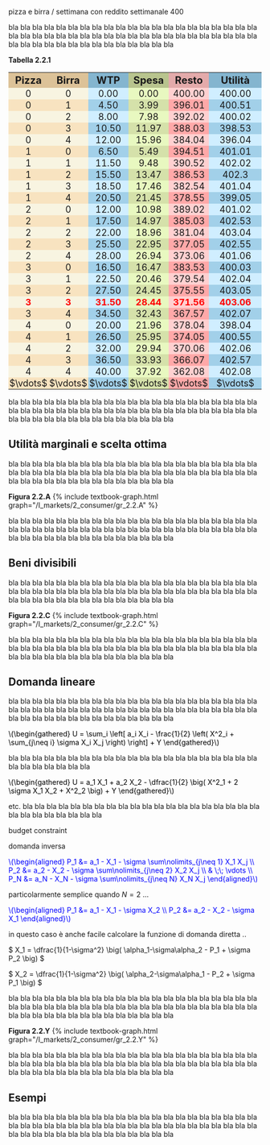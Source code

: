 


pizza e birra / settimana con reddito settimanale 400 

bla bla bla bla bla bla bla bla bla bla bla bla bla bla bla bla bla bla bla bla bla bla bla bla bla bla bla bla 
bla bla bla bla bla bla bla bla bla bla bla bla bla bla bla bla bla bla bla bla bla bla bla bla bla bla bla bla


<a id="tab_2.2.1"><strong>Tabella 2.2.1</strong></a>
<!---light blue = #d0eeff --->
<!---darker blue = #a2d0e9 --->
<!---light red = #ffa8a8 --->
<!---darker red = #ffd0d0 --->
<!---buyer darker color = #d5e1aa --->
<!---buyer light color = #e8f8c0 --->
<!---seller darker color = #f8e3c0 --->
<!---seller light color = #f8f4e1 --->
<style>
  .alf th,
  .alf td { padding: 1px; text-align: center; font-size: 18px; }
  .alf th { padding: 3px;  font-size: 20px; }
  .alf th:nth-child(1){ background-color: #DCC298; }
  .alf th:nth-child(3){ background-color: #84B5CF; }
  .alf th:nth-child(2){ background-color: #DCC298; }
  .alf th:nth-child(5){ background-color: #e3aaaa; }
  .alf th:nth-child(4){ background-color: #B8C48E; }
  .alf th:nth-child(6){ background-color: #84B5CF; }

  .alf tr:nth-child(2n+1) td:nth-child(1){background: #f8e3c0;} 
  .alf tr:nth-child(2n+2) td:nth-child(1){background: #f8f4e1;} 

  .alf tr:nth-child(2n+1) td:nth-child(2){background: #f8e3c0;} 
  .alf tr:nth-child(2n+2) td:nth-child(2){background: #f8f4e1;} 

  .alf tr:nth-child(2n+1) td:nth-child(3){background: #a2d0e9;} 
  .alf tr:nth-child(2n+2) td:nth-child(3){background: #d0eeff;} 

  .alf tr:nth-child(2n+1) td:nth-child(5){background: #ffa8a8;} 
  .alf tr:nth-child(2n+2) td:nth-child(5){background: #ffd0d0;} 

  .alf tr:nth-child(2n+1) td:nth-child(4){background: #d5e1aa;} 
  .alf tr:nth-child(2n+2) td:nth-child(4){background: #e8f8c0;} 

  .alf tr:nth-child(2n+1) td:nth-child(6){background: #a2d0e9;} 
  .alf tr:nth-child(2n+2) td:nth-child(6){background: #d0eeff;} 

  .alf tr:nth-child(20) {color: red; font-weight: bold; }

</style>

  <table class="alf">
    <tr>
      <th style="width:10%">  Pizza </th>
      <th style="width:10%"> Birra </th>
      <th style="width:15%"> WTP </th>
      <th style="width:15%"> Spesa </th>
      <th style="width:15%"> Resto </th>
      <th style="width:20%"> Utilità </th>
    </tr>
    <tr> <td>0</td> <td>0</td> <td>0.00</td> <td>0.00</td> <td>400.00</td> <td>400.00</td> </tr>
    <tr> <td>0</td> <td>1</td> <td>4.50</td> <td>3.99</td> <td>396.01</td> <td>400.51</td> </tr>
    <tr> <td>0</td> <td>2</td> <td>8.00</td> <td>7.98</td> <td>392.02</td> <td>400.02</td> </tr>
    <tr> <td>0</td> <td>3</td> <td>10.50</td> <td>11.97</td> <td>388.03</td> <td>398.53</td> </tr>
    <tr> <td>0</td> <td>4</td> <td>12.00</td> <td>15.96</td> <td>384.04</td> <td>396.04</td> </tr>
    <tr> <td>1</td> <td>0</td> <td>6.50</td> <td>5.49</td> <td>394.51</td> <td>401.01</td> </tr>
    <tr> <td>1</td> <td>1</td> <td>11.50</td> <td>9.48</td> <td>390.52</td> <td>402.02</td> </tr>
    <tr> <td>1</td> <td>2</td> <td>15.50</td> <td>13.47</td> <td>386.53</td> <td>402.3</td> </tr>
    <tr> <td>1</td> <td>3</td> <td>18.50</td> <td>17.46</td> <td>382.54</td> <td>401.04</td> </tr>
    <tr> <td>1</td> <td>4</td> <td>20.50</td> <td>21.45</td> <td>378.55</td> <td>399.05</td> </tr>
    <tr> <td>2</td> <td>0</td> <td>12.00</td> <td>10.98</td> <td>389.02</td> <td>401.02</td> </tr>
    <tr> <td>2</td> <td>1</td> <td>17.50</td> <td>14.97</td> <td>385.03</td> <td>402.53</td> </tr>
    <tr> <td>2</td> <td>2</td> <td>22.00</td> <td>18.96</td> <td>381.04</td> <td>403.04</td> </tr>
    <tr> <td>2</td> <td>3</td> <td>25.50</td> <td>22.95</td> <td>377.05</td> <td>402.55</td> </tr>
    <tr> <td>2</td> <td>4</td> <td>28.00</td> <td>26.94</td> <td>373.06</td> <td>401.06</td> </tr>
    <tr> <td>3</td> <td>0</td> <td>16.50</td> <td>16.47</td> <td>383.53</td> <td>400.03</td> </tr>
    <tr> <td>3</td> <td>1</td> <td>22.50</td> <td>20.46</td> <td>379.54</td> <td>402.04</td> </tr>
    <tr> <td>3</td> <td>2</td> <td>27.50</td> <td>24.45</td> <td>375.55</td> <td>403.05</td> </tr>
    <tr> <td>3</td> <td>3</td> <td>31.50</td> <td>28.44</td> <td>371.56</td> <td>403.06</td> </tr>
    <tr> <td>3</td> <td>4</td> <td>34.50</td> <td>32.43</td> <td>367.57</td> <td>402.07</td> </tr>
    <tr> <td>4</td> <td>0</td> <td>20.00</td> <td>21.96</td> <td>378.04</td> <td>398.04</td> </tr>
    <tr> <td>4</td> <td>1</td> <td>26.50</td> <td>25.95</td> <td>374.05</td> <td>400.55</td> </tr>
    <tr> <td>4</td> <td>2</td> <td>32.00</td> <td>29.94</td> <td>370.06</td> <td>402.06</td> </tr>
    <tr> <td>4</td> <td>3</td> <td>36.50</td> <td>33.93</td> <td>366.07</td> <td>402.57</td> </tr>
    <tr> <td>4</td> <td>4</td> <td>40.00</td> <td>37.92</td> <td>362.08</td> <td>402.08</td> </tr>
    <tr> <td>$\vdots$</td> <td>$\vdots$</td> <td>$\vdots$</td> <td>$\vdots$</td> <td>$\vdots$</td> <td>$\vdots$</td> </tr>
  </table>


bla bla bla bla bla bla bla bla bla bla bla bla bla bla bla bla bla bla bla bla bla bla bla bla bla bla bla bla 
bla bla bla bla bla bla bla bla bla bla bla bla bla bla bla bla bla bla bla bla bla bla bla bla bla bla bla bla











<h2 id="SUBSEC_MU-it">Utilità marginali e scelta ottima</h2>

bla bla bla bla bla bla bla bla bla bla bla bla bla bla bla bla bla bla bla bla bla bla bla bla bla bla bla bla 
bla bla bla bla bla bla bla bla bla bla bla bla bla bla bla bla bla bla bla bla bla bla bla bla bla bla bla bla

<a id="gr_2.2.A"><strong>Figura 2.2.A</strong></a>
{% include textbook-graph.html graph="/I_markets/2_consumer/gr_2.2.A" %}

bla bla bla bla bla bla bla bla bla bla bla bla bla bla bla bla bla bla bla bla bla bla bla bla bla bla bla bla 
bla bla bla bla bla bla bla bla bla bla bla bla bla bla bla bla bla bla bla bla bla bla bla bla bla bla bla bla







<h2 id="SUBSEC_demand-it">Beni divisibili</h2>

bla bla bla bla bla bla bla bla bla bla bla bla bla bla bla bla bla bla bla bla bla bla bla bla bla bla bla bla 
bla bla bla bla bla bla bla bla bla bla bla bla bla bla bla bla bla bla bla bla bla bla bla bla bla bla bla bla


<a id="gr_2.2.C"><strong>Figura 2.2.C</strong></a>
{% include textbook-graph.html graph="/I_markets/2_consumer/gr_2.2.C" %}


bla bla bla bla bla bla bla bla bla bla bla bla bla bla bla bla bla bla bla bla bla bla bla bla bla bla bla bla 
bla bla bla bla bla bla bla bla bla bla bla bla bla bla bla bla bla bla bla bla bla bla bla bla bla bla bla bla









<h2 id="SUBSEC_demand-it">Domanda lineare</h2>

bla bla bla bla bla bla bla bla bla bla bla bla bla bla bla bla bla bla bla bla bla bla bla bla bla bla bla bla 
bla bla bla bla bla bla bla bla bla bla bla bla bla bla bla bla bla bla bla bla bla bla bla bla bla bla bla bla


<p><span style="color: Black;">
\(\begin{gathered}
 U = \sum_i 
 \left[
 a_i X_i - \frac{1}{2}
 \left(
 X^2_i + \sum_{j\neq i} \sigma X_i X_j
 \right)
 \right] + Y
\end{gathered}\)
</span></p>

bla bla bla bla bla bla bla bla bla bla bla bla bla bla bla bla bla bla bla bla bla bla bla bla bla bla bla bla 

<p><span style="color: Black;">
\(\begin{gathered}
 U = a_1 X_1 + a_2 X_2 - \dfrac{1}{2} \big( X^2_1 + 2 \sigma X_1 X_2 + X^2_2 \big) + Y
\end{gathered}\)
</span></p>

etc. bla bla bla bla bla bla bla bla bla bla bla bla bla bla bla bla bla bla bla bla bla bla bla bla bla bla bla bla 

budget constraint



domanda inversa 

<p><span style="color: Blue;">
\(\begin{aligned}
 P_1 &= a_1 - X_1 - \sigma \sum\nolimits_{j\neq 1} X_1 X_j
 \\
 P_2 &= a_2 - X_2 - \sigma \sum\nolimits_{j\neq 2} X_2 X_j
 \\
 & \;\; \vdots
 \\
 P_N &= a_N - X_N - \sigma \sum\nolimits_{j\neq N} X_N X_j
\end{aligned}\)
</span></p>

particolarmente semplice quando $N=2$ ...

<p><span style="color: Blue;">
\(\begin{aligned}
 P_1 &= a_1 - X_1 - \sigma X_2
 \\
 P_2 &= a_2 - X_2 - \sigma X_1
\end{aligned}\)
</span></p>


in questo caso è anche facile calcolare la funzione di domanda diretta ..

$
 X_1 = \dfrac{1}{1-\sigma^2} \big( \alpha_1-\sigma\alpha_2 - P_1 + \sigma P_2 \big) 
$

$
 X_2 = \dfrac{1}{1-\sigma^2} \big( \alpha_2-\sigma\alpha_1 - P_2 + \sigma P_1 \big) 
$

bla bla bla bla bla bla bla bla bla bla bla bla bla bla bla bla bla bla bla bla bla bla bla bla bla bla bla bla 
bla bla bla bla bla bla bla bla bla bla bla bla bla bla bla bla bla bla bla bla bla bla bla bla bla bla bla bla

<a id="gr_2.2.Y"><strong>Figura 2.2.Y</strong></a>
{% include textbook-graph.html graph="/I_markets/2_consumer/gr_2.2.Y" %}

bla bla bla bla bla bla bla bla bla bla bla bla bla bla bla bla bla bla bla bla bla bla bla bla bla bla bla bla 
bla bla bla bla bla bla bla bla bla bla bla bla bla bla bla bla bla bla bla bla bla bla bla bla bla bla bla bla



<h2 id="SUBSEC_demand-examples-it">Esempi</h2>

bla bla bla bla bla bla bla bla bla bla bla bla bla bla bla bla bla bla bla bla bla bla bla bla bla bla bla bla 
bla bla bla bla bla bla bla bla bla bla bla bla bla bla bla bla bla bla bla bla bla bla bla bla bla bla bla bla















